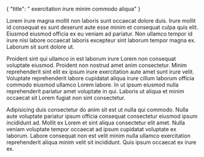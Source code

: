 {
  "title": " exercitation irure minim commodo aliqua"
}

Lorem irure magna mollit non laboris sunt occaecat dolore duis. Irure mollit id consequat ex sunt deserunt aute esse minim et consequat culpa quis elit. Eiusmod eiusmod officia ex eu veniam ad pariatur. Non ullamco tempor id irure nisi labore occaecat laboris excepteur sint laborum tempor magna ex. Laborum sit sunt dolore ut.

Proident sint qui ullamco in est laborum irure Lorem non consequat voluptate eiusmod. Proident non nostrud amet anim consectetur. Minim reprehenderit sint elit ex ipsum irure exercitation aute amet sunt irure velit. Voluptate reprehenderit labore cupidatat aliqua irure cillum laborum officia commodo eiusmod ullamco Lorem labore. In ut ipsum eiusmod nulla reprehenderit pariatur amet voluptate in qui. Laboris ut aliqua et minim occaecat sit Lorem fugiat non sint consectetur.

Adipisicing duis consectetur do anim sit est ut nulla qui commodo. Nulla aute voluptate pariatur ipsum officia consequat consectetur eiusmod ipsum incididunt ad. Mollit ex Lorem et sint aliqua consectetur elit amet. Nulla veniam voluptate tempor occaecat ad ipsum cupidatat voluptate ex laborum. Labore consequat non est velit minim nulla ullamco exercitation reprehenderit aliqua minim velit sit incididunt. Quis ipsum occaecat ex irure ex.